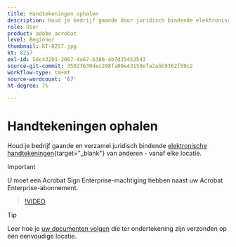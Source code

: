 ```yaml
---
title: Handtekeningen ophalen
description: Houd je bedrijf gaande door juridisch bindende elektronische handtekeningen van anderen te verzamelen - vanaf elke locatie
role: User
product: adobe acrobat
level: Beginner
thumbnail: KT-8257.jpg
kt: 8257
exl-id: 58c432b1-2067-4a67-b386-ab7d35453543
source-git-commit: 35827630dec298fa09e43159efa2abb9362f59c2
workflow-type: tm+mt
source-wordcount: '67'
ht-degree: 7%

---
```


# Handtekeningen ophalen

Houd je bedrijf gaande en verzamel juridisch bindende [elektronische handtekeningen](https://www.adobe.com/nl/acrobat/online/request-signature.html){target=&quot;_blank&quot;} van anderen - vanaf elke locatie.

>[!IMPORTANT]
>
>U moet een Acrobat Sign Enterprise-machtiging hebben naast uw Acrobat Enterprise-abonnement.

>[!VIDEO](https://video.tv.adobe.com/v/338359?hidetitle=true)

>[!TIP]
>
>Leer hoe je [uw documenten volgen](track.md) die ter ondertekening zijn verzonden op één eenvoudige locatie.
